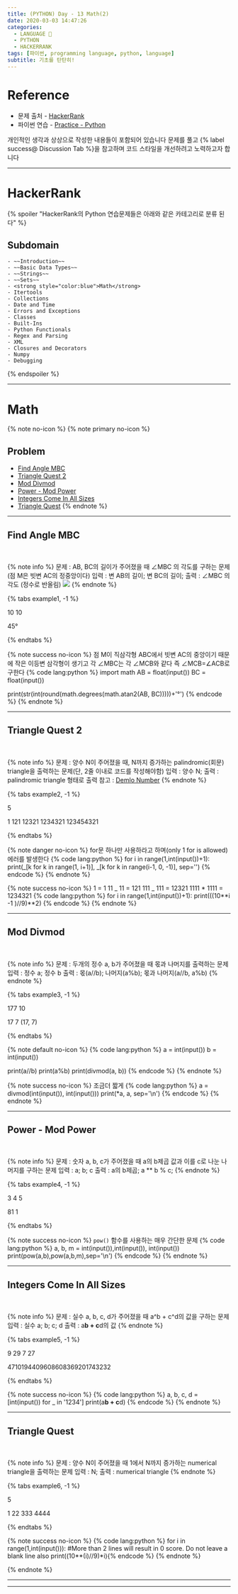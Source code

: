 ```yaml
---
title: (PYTHON) Day - 13 Math(2)
date: 2020-03-03 14:47:26
categories:
  - LANGUAGE 🚀
  - PYTHON
  - HACKERRANK
tags: [파이썬, programming language, python, language]
subtitle: 기초를 탄탄히!
---
```


# Reference

- 문제 출처 - [HackerRank](https://www.hackerrank.com/dashboard)
- 파이썬 연습 - [Practice - Python](https://www.hackerrank.com/domains/python?filters%5Bstatus%5D%5B%5D=unsolved&badge_type=python)

개인적인 생각과 상상으로 작성한 내용들이 포함되어 있습니다
문제를 풀고 {% label success@ Discussion Tab %}을 참고하며 코드 스타일을 개선하려고 노력하고자 합니다

---

# HackerRank

{% spoiler "HackerRank의 Python 연습문제들은 아래와 같은 카테고리로 분류 된다" %}

## Subdomain

    - ~~Introduction~~
    - ~~Basic Data Types~~
    - ~~Strings~~
    - ~~Sets~~
    - <strong style="color:blue">Math</strong>
    - Itertools
    - Collections
    - Date and Time
    - Errors and Exceptions
    - Classes
    - Built-Ins
    - Python Functionals
    - Regex and Parsing
    - XML
    - Closures and Decorators
    - Numpy
    - Debugging

{% endspoiler %}

---

# Math

{% note no-icon %}
{% note primary no-icon %}

## Problem

- [Find Angle MBC](#Find-Angle-MBC)
- [Triangle Quest 2](#Triangle-Quest-2)
- [Mod Divmod](#Mod-Divmod)
- [Power - Mod Power](#Power-Mod-Power)
- [Integers Come In All Sizes](#Integers-Come-In-All-Sizes)
- [Triangle Quest](#Triangle-Quest)
  {% endnote %}

---

## Find Angle MBC

</br>

{% note info %}
문제 : AB, BC의 길이가 주어졌을 때 ∠MBC 의 각도를 구하는 문제(점 M은 빗변 AC의 정중앙이다)
입력 : 변 AB의 길이; 변 BC의 길이;
출력 : ∠MBC 의 각도 (정수로 반올림)
<img src='https://s3.amazonaws.com/hr-challenge-images/9668/1440151155-10b2b748ee-rsz_1438840048-2cf71ed69d-findangle.png'>
{% endnote %}

{% tabs example1, -1 %}

  <!-- tab INPUT @code -->

10
10

  <!-- endtab -->

  <!-- tab OUTPUT @code -->

45°

  <!-- endtab -->

{% endtabs %}

{% note success no-icon %}
점 M이 직삼각형 ABC에서 빗변 AC의 중앙이기 때문에 작은 이등변 삼각형이 생기고 각 ∠MBC는 각 ∠MCB와 같다
즉 ∠MCB=∠ACB로 구한다
{% code lang:python %}
import math
AB = float(input())
BC = float(input())

print(str(int(round(math.degrees(math.atan2(AB, BC)))))+'°') {% endcode %}
{% endnote %}

---

## Triangle Quest 2

</br>

{% note info %}
문제 : 양수 N이 주어졌을 때, N까지 증가하는 palindromic(회문) triangle을 출력하는 문제(단, 2줄 이내로 코드를 작성해야함)
입력 : 양수 N;
출력 : palindromic triangle 형태로 출력
참고 : [Demlo Number](https://www.geeksforgeeks.org/demlo-number-square-11-1/)
{% endnote %}

{% tabs example2, -1 %}

  <!-- tab INPUT @code -->

5

  <!-- endtab -->

  <!-- tab OUTPUT @code -->

1
121
12321
1234321
123454321

  <!-- endtab -->

{% endtabs %}

{% note danger no-icon %}
for문 하나만 사용하라고 하며(only 1 for is allowed) 에러를 발생한다
{% code lang:python %}
for i in range(1,int(input())+1):
print(_[k for k in range(1, i+1)], _[k for k in range(i-1, 0, -1)], sep='') {% endcode %}
{% endnote %}

{% note success no-icon %}
1 = 1
11 _ 11 = 121
111 _ 111 = 12321
1111 \* 1111 = 1234321
{% code lang:python %}
for i in range(1,int(input())+1):
print(((10**i -1 )//9)**2) {% endcode %}
{% endnote %}

---

## Mod Divmod

</br>

{% note info %}
문제 : 두개의 정수 a, b가 주어졌을 때 몫과 나머지를 출력하는 문제
입력 : 정수 a; 정수 b
출력 : 몫(a//b); 나머지(a%b); 몫과 나머지(a//b, a%b)
{% endnote %}

{% tabs example3, -1 %}

  <!-- tab INPUT @code -->

177
10

  <!-- endtab -->

  <!-- tab OUTPUT @code -->

17
7
(17, 7)

  <!-- endtab -->

{% endtabs %}

{% note default no-icon %}
{% code lang:python %}
a = int(input())
b = int(input())

print(a//b)
print(a%b)
print(divmod(a, b)) {% endcode %}
{% endnote %}

{% note success no-icon %}
조금더 짧게
{% code lang:python %}
a = divmod(int(input()), int(input()))
print(\*a, a, sep='\n') {% endcode %}
{% endnote %}

---

## Power - Mod Power

</br>

{% note info %}
문제 : 숫자 a, b, c가 주어졌을 때 a의 b제곱 값과 이를 c로 나눈 나머지를 구하는 문제
입력 : a; b; c
출력 : a의 b제곱; a \*\* b % c;
{% endnote %}

{% tabs example4, -1 %}

  <!-- tab INPUT @code -->

3
4
5

  <!-- endtab -->

  <!-- tab OUTPUT @code -->

81
1

  <!-- endtab -->

{% endtabs %}

{% note success no-icon %}
`pow()` 함수를 사용하는 매우 간단한 문제
{% code lang:python %}
a, b, m = int(input()),int(input()), int(input())
print(pow(a,b),pow(a,b,m),sep='\n') {% endcode %}
{% endnote %}

---

## Integers Come In All Sizes

</br>

{% note info %}
문제 : 실수 a, b, c, d가 주어졌을 때 a^b + c^d의 값을 구하는 문제
입력 : 실수 a; b; c; d
출력 : a**b + c**d의 값
{% endnote %}

{% tabs example5, -1 %}

  <!-- tab INPUT @code -->

9
29
7
27

  <!-- endtab -->

  <!-- tab OUTPUT @code -->

4710194409608608369201743232

  <!-- endtab -->

{% endtabs %}

{% note success no-icon %}
{% code lang:python %}
a, b, c, d = [int(input()) for _ in '1234']
print(a**b + c**d) {% endcode %}
{% endnote %}

---

## Triangle Quest

</br>

{% note info %}
문제 : 양수 N이 주어졌을 때 1에서 N까지 증가하는 numerical triangle을 출력하는 문제
입력 : N;
출력 : numerical triangle
{% endnote %}

{% tabs example6, -1 %}

  <!-- tab INPUT @code -->

5

  <!-- endtab -->

  <!-- tab OUTPUT @code -->

1
22
333
4444

  <!-- endtab -->

{% endtabs %}

{% note success no-icon %}
{% code lang:python %}
for i in range(1,int(input())): #More than 2 lines will result in 0 score. Do not leave a blank line also
print((10\**(i)//9)*i){% endcode %}
{% endnote %}

{% endnote %}

---

---
